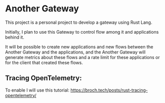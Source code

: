 # Another Gateway

This project is a personal project to develop a gateway using Rust Lang. 

Initially, I plan to use this Gateway to control flow among it and applications behind it. 

It will be possible to create new applications and new flows between the Another Gateway and the applications, and the Another Gateway will generate metrics about these flows and a rate limit for these applications or for the client that created these flows.

## Tracing OpenTelemetry:
To enable I will use this tutorial: https://broch.tech/posts/rust-tracing-opentelemetry/